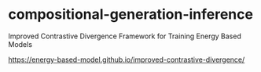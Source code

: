 # compositional-generation-inference
Improved Contrastive Divergence Framework for Training Energy Based Models

https://energy-based-model.github.io/improved-contrastive-divergence/
